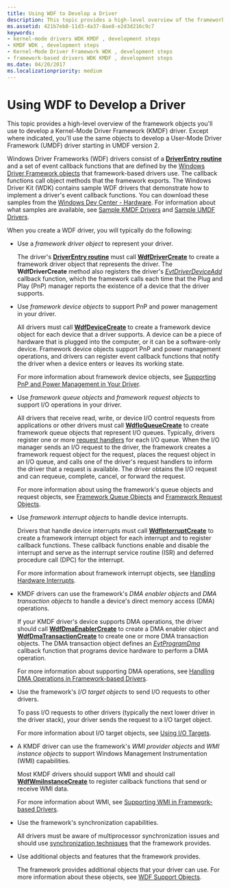 ```yaml
---
title: Using WDF to Develop a Driver
description: This topic provides a high-level overview of the framework objects you'll use to develop a Kernel-Mode Driver Framework (KMDF) driver.
ms.assetid: 421b7eb8-11d3-4a37-8ae8-e2d3d216c9c7
keywords:
- kernel-mode drivers WDK KMDF , development steps
- KMDF WDK , development steps
- Kernel-Mode Driver Framework WDK , development steps
- framework-based drivers WDK KMDF , development steps
ms.date: 04/20/2017
ms.localizationpriority: medium
---
```


# Using WDF to Develop a Driver


This topic provides a high-level overview of the framework objects you'll use to develop a Kernel-Mode Driver Framework (KMDF) driver. Except where indicated, you'll use the same objects to develop a User-Mode Driver Framework (UMDF) driver starting in UMDF version 2.

Windows Driver Frameworks (WDF) drivers consist of a [**DriverEntry routine**](./driverentry-for-kmdf-drivers.md) and a set of event callback functions that are defined by the [Windows Driver Framework objects](./introduction-to-framework-objects.md) that framework-based drivers use. The callback functions call object methods that the framework exports. The Windows Driver Kit (WDK) contains sample WDF drivers that demonstrate how to implement a driver's event callback functions. You can download these samples from the [Windows Dev Center - Hardware](/samples/browse/). For information about what samples are available, see [Sample KMDF Drivers](sample-kmdf-drivers.md) and [Sample UMDF Drivers](sample-umdf-drivers.md).

When you create a WDF driver, you will typically do the following:

-   Use a *framework driver object* to represent your driver.

    The driver's [**DriverEntry routine**](./driverentry-for-kmdf-drivers.md) must call [**WdfDriverCreate**](/windows-hardware/drivers/ddi/wdfdriver/nf-wdfdriver-wdfdrivercreate) to create a framework driver object that represents the driver. The **WdfDriverCreate** method also registers the driver's [*EvtDriverDeviceAdd*](/windows-hardware/drivers/ddi/wdfdriver/nc-wdfdriver-evt_wdf_driver_device_add) callback function, which the framework calls each time that the Plug and Play (PnP) manager reports the existence of a device that the driver supports.

-   Use *framework device objects* to support PnP and power management in your driver.

    All drivers must call [**WdfDeviceCreate**](/windows-hardware/drivers/ddi/wdfdevice/nf-wdfdevice-wdfdevicecreate) to create a framework device object for each device that a driver supports. A device can be a piece of hardware that is plugged into the computer, or it can be a software-only device. Framework device objects support PnP and power management operations, and drivers can register event callback functions that notify the driver when a device enters or leaves its working state.

    For more information about framework device objects, see [Supporting PnP and Power Management in Your Driver](supporting-pnp-and-power-management-in-your-driver.md).

-   Use *framework queue objects* and *framework request objects* to support I/O operations in your driver.

    All drivers that receive read, write, or device I/O control requests from applications or other drivers must call [**WdfIoQueueCreate**](/windows-hardware/drivers/ddi/wdfio/nf-wdfio-wdfioqueuecreate) to create framework queue objects that represent I/O queues. Typically, drivers register one or more [request handlers](request-handlers.md) for each I/O queue. When the I/O manager sends an I/O request to the driver, the framework creates a framework request object for the request, places the request object in an I/O queue, and calls one of the driver's request handlers to inform the driver that a request is available. The driver obtains the I/O request and can requeue, complete, cancel, or forward the request.

    For more information about using the framework's queue objects and request objects, see [Framework Queue Objects](framework-queue-objects.md) and [Framework Request Objects](framework-request-objects.md).

-   Use *framework interrupt objects* to handle device interrupts.

    Drivers that handle device interrupts must call [**WdfInterruptCreate**](/windows-hardware/drivers/ddi/wdfinterrupt/nf-wdfinterrupt-wdfinterruptcreate) to create a framework interrupt object for each interrupt and to register callback functions. These callback functions enable and disable the interrupt and serve as the interrupt service routine (ISR) and deferred procedure call (DPC) for the interrupt.

    For more information about framework interrupt objects, see [Handling Hardware Interrupts](creating-an-interrupt-object.md).

-   KMDF drivers can use the framework's *DMA enabler objects* and *DMA transaction objects* to handle a device's direct memory access (DMA) operations.

    If your KMDF driver's device supports DMA operations, the driver should call [**WdfDmaEnablerCreate**](/windows-hardware/drivers/ddi/wdfdmaenabler/nf-wdfdmaenabler-wdfdmaenablercreate) to create a DMA enabler object and [**WdfDmaTransactionCreate**](/windows-hardware/drivers/ddi/wdfdmatransaction/nf-wdfdmatransaction-wdfdmatransactioncreate) to create one or more DMA transaction objects. The DMA transaction object defines an [*EvtProgramDma*](/windows-hardware/drivers/ddi/wdfdmatransaction/nc-wdfdmatransaction-evt_wdf_program_dma) callback function that programs device hardware to perform a DMA operation.

    For more information about supporting DMA operations, see [Handling DMA Operations in Framework-based Drivers](introduction-to-dma-in-windows-driver-framework.md).

-   Use the framework's *I/O target objects* to send I/O requests to other drivers.

    To pass I/O requests to other drivers (typically the next lower driver in the driver stack), your driver sends the request to a I/O target object.

    For more information about I/O target objects, see [Using I/O Targets](using-i-o-targets.md).

-   A KMDF driver can use the framework's *WMI provider objects* and *WMI instance objects* to support Windows Management Instrumentation (WMI) capabilities.

    Most KMDF drivers should support WMI and should call [**WdfWmiInstanceCreate**](/windows-hardware/drivers/ddi/wdfwmi/nf-wdfwmi-wdfwmiinstancecreate) to register callback functions that send or receive WMI data.

    For more information about WMI, see [Supporting WMI in Framework-based Drivers](introduction-to-wmi-for-kmdf-drivers.md).

-   Use the framework's synchronization capabilities.

    All drivers must be aware of multiprocessor synchronization issues and should use [synchronization techniques](./using-automatic-synchronization.md) that the framework provides.

-   Use additional objects and features that the framework provides.

    The framework provides additional objects that your driver can use. For more information about these objects, see [WDF Support Objects](./using-memory-buffers.md).

